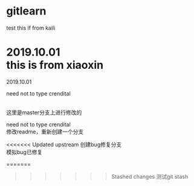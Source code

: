 # gitlearn
test
this if from kaili

2019.10.01<br>
this is from xiaoxin
=======
2019.10.01

need not to type crendital

<br>
这里是master分支上进行修改的<br>

need not to type crendital<br>
修改readme，重新创建一个分支<br>

<<<<<<< Updated upstream
创建bug修复分支<br>
模拟bug已修复

=======
>>>>>>> Stashed changes
测试git stash<br>
